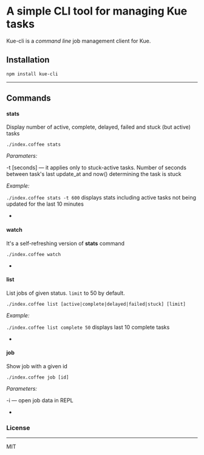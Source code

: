 # A simple CLI tool for managing Kue tasks

Kue-cli is a *command line* job management client for Kue.

## Installation

`npm install kue-cli`

---

## Commands


#### stats
Display number of active, complete, delayed, failed and stuck (but active) tasks

`./index.coffee stats`

*Paramaters:*

-t [seconds] — it applies only to stuck-active tasks. Number of seconds between task's last update_at and now() determining the task is stuck

*Example:*

`./index.coffee stats -t 600` displays stats including active tasks not being updated for the last 10 minutes

-

#### watch
It's a self-refreshing version of **stats** command 

`./index.coffee watch`

-

#### list
List jobs of given status. `limit` to 50 by default.

`./index.coffee list [active|complete|delayed|failed|stuck] [limit]`

*Example:*

`./index.coffee list complete 50` displays last 10 complete tasks 

-

#### job
Show job with a given id

`./index.coffee job [id]`

*Parameters:*

-i — open job data in REPL

-

### License
---
MIT
